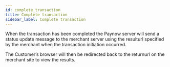 ```yaml
---
id: complete_transaction
title: Complete transaction
sidebar_label: Complete transaction
---
```


When the transaction has been completed the Paynow server will send a status update message to the merchant server using the resulturl specified by the merchant when the transaction initiation  occurred. 

The Customer’s browser will then be redirected back to the returnurl on the merchant site to view the results.